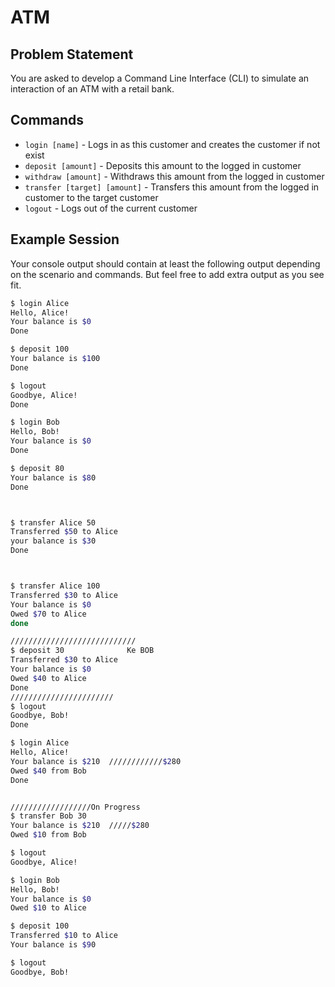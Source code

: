 # ATM

## Problem Statement

You are asked to develop a Command Line Interface (CLI) to simulate an interaction of an ATM with a retail bank.

## Commands

* `login [name]` - Logs in as this customer and creates the customer if not exist
* `deposit [amount]` - Deposits this amount to the logged in customer
* `withdraw [amount]` - Withdraws this amount from the logged in customer
* `transfer [target] [amount]` - Transfers this amount from the logged in customer to the target customer
* `logout` - Logs out of the current customer

## Example Session

Your console output should contain at least the following output depending on the scenario and commands. But feel free 
to add extra output as you see fit.

```bash
$ login Alice
Hello, Alice!
Your balance is $0
Done

$ deposit 100
Your balance is $100
Done

$ logout
Goodbye, Alice!
Done

$ login Bob
Hello, Bob!
Your balance is $0
Done 

$ deposit 80
Your balance is $80
Done



$ transfer Alice 50
Transferred $50 to Alice
your balance is $30
Done



$ transfer Alice 100
Transferred $30 to Alice
Your balance is $0
Owed $70 to Alice
done

////////////////////////////
$ deposit 30              Ke BOB
Transferred $30 to Alice
Your balance is $0
Owed $40 to Alice
Done
///////////////////////
$ logout
Goodbye, Bob!
Done

$ login Alice
Hello, Alice!
Your balance is $210  ////////////$280
Owed $40 from Bob
Done


//////////////////On Progress
$ transfer Bob 30
Your balance is $210  /////$280
Owed $10 from Bob

$ logout
Goodbye, Alice!

$ login Bob
Hello, Bob!
Your balance is $0
Owed $10 to Alice

$ deposit 100
Transferred $10 to Alice
Your balance is $90

$ logout
Goodbye, Bob!
```
